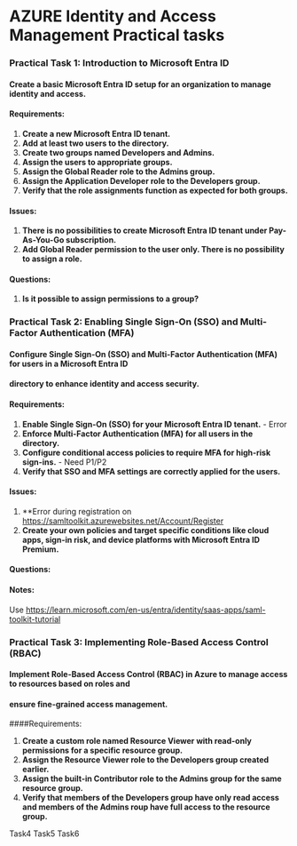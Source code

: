 # AZURE Identity and Access Management Practical tasks

### Practical Task 1: Introduction to Microsoft Entra ID
#### Create a basic Microsoft Entra ID setup for an organization to manage identity and access.
#### Requirements:
1. **Create a new Microsoft Entra ID tenant.**
2. **Add at least two users to the directory.**
3. **Create two groups named Developers and Admins.**
4. **Assign the users to appropriate groups.**
5. **Assign the Global Reader role to the Admins group.**
6. **Assign the Application Developer role to the Developers group.**
7. **Verify that the role assignments function as expected for both groups.**

#### Issues:
1. **There is no possibilities to create Microsoft Entra ID tenant under Pay-As-You-Go subscription.**
2. **Add Global Reader permission to the user only. There is no possibility to assign a role.**


#### Questions:
1. **Is it possible to assign permissions to a group?**

### Practical Task 2: Enabling Single Sign-On (SSO) and Multi-Factor Authentication (MFA)
#### Configure Single Sign-On (SSO) and Multi-Factor Authentication (MFA) for users in a Microsoft Entra ID
#### directory to enhance identity and access security.
#### Requirements:
1. **Enable Single Sign-On (SSO) for your Microsoft Entra ID tenant.** - Error
2. **Enforce Multi-Factor Authentication (MFA) for all users in the directory.**
3. **Configure conditional access policies to require MFA for high-risk sign-ins.** - Need P1/P2
4. **Verify that SSO and MFA settings are correctly applied for the users.**

#### Issues:
1. **Error during registration on https://samltoolkit.azurewebsites.net/Account/Register
2. **Create your own policies and target specific conditions like cloud apps, sign-in risk, and device platforms with Microsoft Entra ID Premium.**

#### Questions:

#### Notes:
Use https://learn.microsoft.com/en-us/entra/identity/saas-apps/saml-toolkit-tutorial


### Practical Task 3: Implementing Role-Based Access Control (RBAC)
#### Implement Role-Based Access Control (RBAC) in Azure to manage access to resources based on roles and
#### ensure fine-grained access management.
####Requirements:
1. **Create a custom role named Resource Viewer with read-only permissions for a specific resource
group.**
2. **Assign the Resource Viewer role to the Developers group created earlier.**
3. **Assign the built-in Contributor role to the Admins group for the same resource group.**
4. **Verify that members of the Developers group have only read access and members of the Admins
roup have full access to the resource group.**


Task4
Task5
Task6
